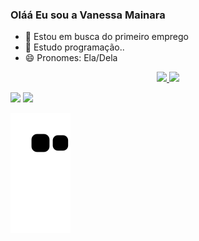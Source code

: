 ### Oláá Eu sou a Vanessa Mainara

- 🔭 Estou em busca do primeiro emprego
- 🌱 Estudo programação..
- 😄 Pronomes: Ela/Dela


<div align="center">
  <a href="https://github.com/vanessamainara">
  <img height="180em" src="https://github-readme-stats.vercel.app/api?username=vanessamainara&show_icons=true&theme=dracula&include_all_commits=true&count_private=true"/>
  <img height="180em" src="https://github-readme-stats.vercel.app/api/top-langs/?username=vanessamainara&layout=compact&langs_count=7&theme=dracula"/>
</div>
  <div> 

  <a href = "mailto:mainaravanessa@gmail.com"><img src="https://img.shields.io/badge/-Gmail-%23333?style=for-the-badge&logo=gmail&logoColor=white" target="_blank"></a>
  <a href="https://www.linkedin.com/in/vanessamainara/" target="_blank"><img src="https://img.shields.io/badge/-LinkedIn-%230077B5?style=for-the-badge&logo=linkedin&logoColor=white" target="_blank"></a> 
 
 ![Snake animation](https://github.com/VanessaMainara/VanessaMainara/blob/output/github-contribution-grid-snake.svg)
  </div>

